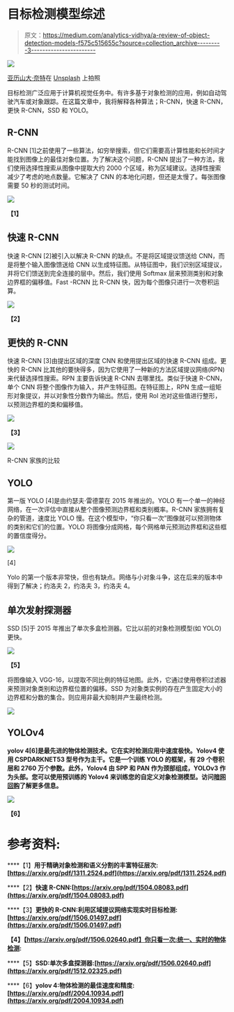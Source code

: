 # 目标检测模型综述

> 原文：<https://medium.com/analytics-vidhya/a-review-of-object-detection-models-f575c515655c?source=collection_archive---------3----------------------->

![](img/b9416c5d8cf9662ed9287ad7745dd643.png)

[亚历山大·奈特](https://unsplash.com/@agk42?utm_source=unsplash&utm_medium=referral&utm_content=creditCopyText)在 [Unsplash](https://unsplash.com/s/photos/ai-eye?utm_source=unsplash&utm_medium=referral&utm_content=creditCopyText) 上拍照

目标检测广泛应用于计算机视觉任务中。有许多基于对象检测的应用，例如自动驾驶汽车或对象跟踪。在这篇文章中，我将解释各种算法；R-CNN，快速 R-CNN，更快 R-CNN，SSD 和 YOLO。

## R-CNN

R-CNN [1]之前使用了一些算法，如穷举搜索，但它们需要高计算性能和长时间才能找到图像上的最佳对象位置。为了解决这个问题，R-CNN 提出了一种方法，我们使用选择性搜索从图像中提取大约 2000 个区域，称为区域建议。选择性搜索减少了考虑的地点数量。它解决了 CNN 的本地化问题，但还是太慢了。每张图像需要 50 秒的测试时间。

![](img/18b0fc0f36acfd955026e60f5a4b3e7a.png)

**【1】**

## 快速 R-CNN

快速 R-CNN [2]被引入以解决 R-CNN 的缺点。不是将区域提议馈送给 CNN，而是将整个输入图像馈送给 CNN 以生成特征图。从特征图中，我们识别区域提议，并将它们馈送到完全连接的层中。然后，我们使用 Softmax 层来预测类别和对象边界框的偏移值。Fast -RCNN 比 R-CNN 快，因为每个图像只进行一次卷积运算。

![](img/7fb3e49025e2aaa438dc527ed8bdfa0a.png)

**【2】**

## 更快的 R-CNN

快速 R-CNN [3]由提出区域的深度 CNN 和使用提出区域的快速 R-CNN 组成。更快的 R-CNN 比其他的要快得多，因为它使用了一种新的方法区域提议网络(RPN)来代替选择性搜索。RPN 主要告诉快速 R-CNN 去哪里找。类似于快速 R-CNN，单个 CNN 将整个图像作为输入，并产生特征图。在特征图上，RPN 生成一组矩形对象提议，并以对象性分数作为输出。然后，使用 RoI 池对这些值进行整形，以预测边界框的类和偏移值。

![](img/6f92d6a6041dcbbcc29046c2409d31f7.png)

**【3】**

![](img/5d7552c6471da74def81302503849920.png)

R-CNN 家族的比较

## YOLO

第一版 YOLO [4]是由约瑟夫·雷德蒙在 2015 年推出的。YOLO 有一个单一的神经网络，在一次评估中直接从整个图像预测边界框和类别概率。R-CNN 家族拥有复杂的管道，速度比 YOLO 慢。在这个模型中，“你只看一次”图像就可以预测物体的类别和它们的位置。YOLO 将图像分成网格，每个网格单元预测边界框和这些框的置信度得分。

![](img/2c5313322176c8d89e4bb49246df7eff.png)

[4]

Yolo 的第一个版本非常快，但也有缺点。网络与小对象斗争，这在后来的版本中得到了解决；约洛夫 2，约洛夫 3，约洛夫 4。

## 单次发射探测器

SSD [5]于 2015 年推出了单次多盒检测器。它比以前的对象检测模型(如 YOLO)更快。

![](img/a1f04039667779ab276ffc076d2a21c3.png)

**【5】**

将图像输入 VGG-16，以提取不同比例的特征地图。此外，它通过使用卷积过滤器来预测对象类别和边界框位置的偏移。SSD 为对象类实例的存在产生固定大小的边界框和分数的集合。则应用非最大抑制并产生最终检测。

![](img/9c5beb950f5f53ea1f5161f565157b6d.png)

## **YOLOv4**

**yolov 4[6]是最先进的物体检测技术。它在实时检测应用中速度极快。Yolov4 使用 CSPDARKNET53 型号作为主干。它是一个训练 YOLO 的框架，有 29 个卷积层和 2760 万个参数。此外，Yolov4 由 SPP 和 PAN 作为颈部组成，YOLOv3 作为头部。您可以使用预训练的 Yolov4 来训练您的自定义对象检测模型。访问[暗网回购](https://github.com/AlexeyAB/darknet)了解更多信息。**

**![](img/3f6c166b8403427da704ac355c5fa23e.png)**

****【6】****

# **参考资料:**

****【1】**用于精确对象检测和语义分割的丰富特征层次:[https://arxiv.org/pdf/1311.2524.pdf](https://arxiv.org/pdf/1311.2524.pdf)**

****【2】**快速 R-CNN:[https://arxiv.org/pdf/1504.08083.pdf](https://arxiv.org/pdf/1504.08083.pdf)**

****【3】**更快的 R-CNN:利用区域提议网络实现实时目标检测:[https://arxiv.org/pdf/1506.01497.pdf](https://arxiv.org/pdf/1506.01497.pdf)**

****【4】【https://arxiv.org/pdf/1506.02640.pdf】你只看一次:统一、实时的物体检测:****

****【5】**SSD:单次多盒探测器:[https://arxiv.org/pdf/1506.02640.pdf](https://arxiv.org/pdf/1512.02325.pdf)**

****【6】**yolov 4:物体检测的最佳速度和精度:[https://arxiv.org/pdf/2004.10934.pdf](https://arxiv.org/pdf/2004.10934.pdf)**